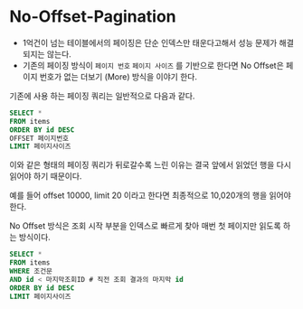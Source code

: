 # No-Offset-Pagination

- 1억건이 넘는 테이블에서의 페이징은 단순 인덱스만 태운다고해서 성능 문제가 해결되지는 않는다.
- 기존의 페이징 방식이 `페이지 번호` `페이지 사이즈` 를 기반으로 한다면 No Offset은 페이지 번호가 없는 더보기 (More) 방식을 이야기 한다.

기존에 사용 하는 페이징 쿼리는 일반적으로 다음과 같다.

```sql
SELECT *
FROM items
ORDER BY id DESC
OFFSET 페이지번호
LIMIT 페이지사이즈
```

이와 같은 형태의 페이징 쿼리가 뒤로갈수록 느린 이유는 결국 앞에서 읽었던 행을 다시 읽어야 하기 때문이다.

예를 들어 offset 10000, limit 20 이라고 한다면 최종적으로 10,020개의 행을 읽어야 한다.

No Offset 방식은 조회 시작 부분을 인덱스로 빠르게 찾아 매번 첫 페이지만 읽도록 하는 방식이다.

```sql
SELECT *
FROM items
WHERE 조건문
AND id < 마지막조회ID # 직전 조회 결과의 마지막 id
ORDER BY id DESC
LIMIT 페이지사이즈
```

